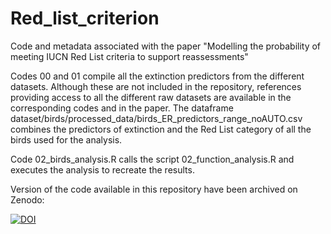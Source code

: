 # Red_list_criterion

Code and metadata associated with the paper "Modelling the probability of meeting IUCN Red List criteria to support reassessments"

Codes 00 and 01 compile all the extinction predictors from the different datasets. 
Although these are not included in the repository, references providing access to all the different raw datasets are available in the corresponding codes and in the paper. 
The dataframe dataset/birds/processed_data/birds_ER_predictors_range_noAUTO.csv combines the predictors of extinction and the Red List category of all the birds used for the analysis. 

Code 02_birds_analysis.R calls the script 02_function_analysis.R and executes the analysis to recreate the results.

Version of the code available in this repository have been archived on Zenodo:

[![DOI](https://zenodo.org/badge/731970316.svg)](https://zenodo.org/doi/10.5281/zenodo.10392980)

